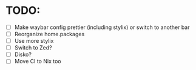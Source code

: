 # TODO:

- [ ] Make waybar config prettier (including stylix) or switch to another bar
- [ ] Reorganize home.packages
- [ ] Use more stylix
- [ ] Switch to Zed?
- [ ] Disko?
- [ ] Move CI to Nix too
